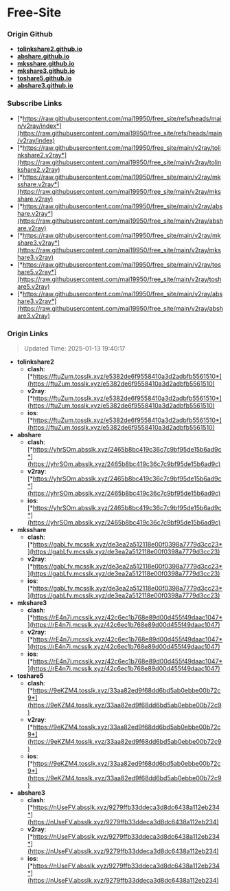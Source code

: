 # Free-Site

### Origin Github

- [**tolinkshare2.github.io**](https://github.com/tolinkshare2/tolinkshare2.github.io)
- [**abshare.github.io**](https://github.com/abshare/abshare.github.io)
- [**mksshare.github.io**](https://github.com/mksshare/mksshare.github.io)
- [**mkshare3.github.io**](https://github.com/mkshare3/mkshare3.github.io)
- [**toshare5.github.io**](https://github.com/toshare5/toshare5.github.io)
- [**abshare3.github.io**](https://github.com/abshare3/abshare3.github.io)

### Subscribe Links

- [*https://raw.githubusercontent.com/mai19950/free_site/refs/heads/main/v2ray/index*](https://raw.githubusercontent.com/mai19950/free_site/refs/heads/main/v2ray/index)
- [*https://raw.githubusercontent.com/mai19950/free_site/main/v2ray/tolinkshare2.v2ray*](https://raw.githubusercontent.com/mai19950/free_site/main/v2ray/tolinkshare2.v2ray)
- [*https://raw.githubusercontent.com/mai19950/free_site/main/v2ray/mksshare.v2ray*](https://raw.githubusercontent.com/mai19950/free_site/main/v2ray/mksshare.v2ray)
- [*https://raw.githubusercontent.com/mai19950/free_site/main/v2ray/abshare.v2ray*](https://raw.githubusercontent.com/mai19950/free_site/main/v2ray/abshare.v2ray)
- [*https://raw.githubusercontent.com/mai19950/free_site/main/v2ray/mkshare3.v2ray*](https://raw.githubusercontent.com/mai19950/free_site/main/v2ray/mkshare3.v2ray)
- [*https://raw.githubusercontent.com/mai19950/free_site/main/v2ray/toshare5.v2ray*](https://raw.githubusercontent.com/mai19950/free_site/main/v2ray/toshare5.v2ray)
- [*https://raw.githubusercontent.com/mai19950/free_site/main/v2ray/abshare3.v2ray*](https://raw.githubusercontent.com/mai19950/free_site/main/v2ray/abshare3.v2ray)

### Origin Links

> Updated Time: 2025-01-13 19:40:17

- **tolinkshare2**
  - **clash**: [*https://ftuZum.tosslk.xyz/e5382de6f9558410a3d2adbfb5561510*](https://ftuZum.tosslk.xyz/e5382de6f9558410a3d2adbfb5561510)
  - **v2ray**: [*https://ftuZum.tosslk.xyz/e5382de6f9558410a3d2adbfb5561510*](https://ftuZum.tosslk.xyz/e5382de6f9558410a3d2adbfb5561510)
  - **ios**: [*https://ftuZum.tosslk.xyz/e5382de6f9558410a3d2adbfb5561510*](https://ftuZum.tosslk.xyz/e5382de6f9558410a3d2adbfb5561510)
- **abshare**
  - **clash**: [*https://yhrSOm.absslk.xyz/2465b8bc419c36c7c9bf95de15b6ad9c*](https://yhrSOm.absslk.xyz/2465b8bc419c36c7c9bf95de15b6ad9c)
  - **v2ray**: [*https://yhrSOm.absslk.xyz/2465b8bc419c36c7c9bf95de15b6ad9c*](https://yhrSOm.absslk.xyz/2465b8bc419c36c7c9bf95de15b6ad9c)
  - **ios**: [*https://yhrSOm.absslk.xyz/2465b8bc419c36c7c9bf95de15b6ad9c*](https://yhrSOm.absslk.xyz/2465b8bc419c36c7c9bf95de15b6ad9c)
- **mksshare**
  - **clash**: [*https://gabLfv.mcsslk.xyz/de3ea2a512118e00f0398a7779d3cc23*](https://gabLfv.mcsslk.xyz/de3ea2a512118e00f0398a7779d3cc23)
  - **v2ray**: [*https://gabLfv.mcsslk.xyz/de3ea2a512118e00f0398a7779d3cc23*](https://gabLfv.mcsslk.xyz/de3ea2a512118e00f0398a7779d3cc23)
  - **ios**: [*https://gabLfv.mcsslk.xyz/de3ea2a512118e00f0398a7779d3cc23*](https://gabLfv.mcsslk.xyz/de3ea2a512118e00f0398a7779d3cc23)
- **mkshare3**
  - **clash**: [*https://rE4n7i.mcsslk.xyz/42c6ec1b768e89d00d455f49daac1047*](https://rE4n7i.mcsslk.xyz/42c6ec1b768e89d00d455f49daac1047)
  - **v2ray**: [*https://rE4n7i.mcsslk.xyz/42c6ec1b768e89d00d455f49daac1047*](https://rE4n7i.mcsslk.xyz/42c6ec1b768e89d00d455f49daac1047)
  - **ios**: [*https://rE4n7i.mcsslk.xyz/42c6ec1b768e89d00d455f49daac1047*](https://rE4n7i.mcsslk.xyz/42c6ec1b768e89d00d455f49daac1047)
- **toshare5**
  - **clash**: [*https://9eKZM4.tosslk.xyz/33aa82ed9f68dd6bd5ab0ebbe00b72c9*](https://9eKZM4.tosslk.xyz/33aa82ed9f68dd6bd5ab0ebbe00b72c9)
  - **v2ray**: [*https://9eKZM4.tosslk.xyz/33aa82ed9f68dd6bd5ab0ebbe00b72c9*](https://9eKZM4.tosslk.xyz/33aa82ed9f68dd6bd5ab0ebbe00b72c9)
  - **ios**: [*https://9eKZM4.tosslk.xyz/33aa82ed9f68dd6bd5ab0ebbe00b72c9*](https://9eKZM4.tosslk.xyz/33aa82ed9f68dd6bd5ab0ebbe00b72c9)
- **abshare3**
  - **clash**: [*https://nUseFV.absslk.xyz/9279ffb33ddeca3d8dc6438a112eb234*](https://nUseFV.absslk.xyz/9279ffb33ddeca3d8dc6438a112eb234)
  - **v2ray**: [*https://nUseFV.absslk.xyz/9279ffb33ddeca3d8dc6438a112eb234*](https://nUseFV.absslk.xyz/9279ffb33ddeca3d8dc6438a112eb234)
  - **ios**: [*https://nUseFV.absslk.xyz/9279ffb33ddeca3d8dc6438a112eb234*](https://nUseFV.absslk.xyz/9279ffb33ddeca3d8dc6438a112eb234)
